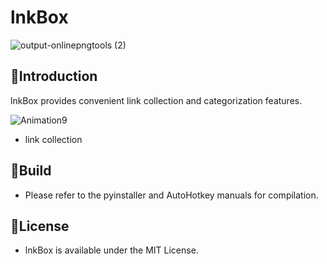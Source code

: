 # lnkBox
![output-onlinepngtools (2)](https://github.com/VerdantC/lnkBox/assets/134343920/b73908f7-43bc-437f-8ca0-91109b8610d7)


## 📑Introduction

lnkBox provides convenient link collection and categorization features.

![Animation9](https://github.com/VerdantC/lnkBox/assets/134343920/67148541-c573-446b-9567-741714332944)
- link collection



## 📖Build



- Please refer to the pyinstaller and AutoHotkey manuals for compilation.





## 📜License

- lnkBox is available under the MIT License.







